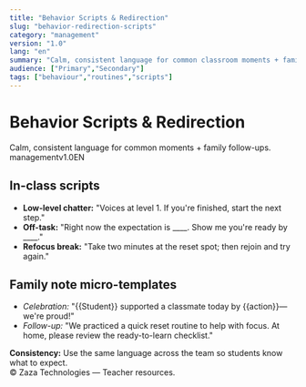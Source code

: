 ```yaml
---
title: "Behavior Scripts & Redirection"
slug: "behavior-redirection-scripts"
category: "management"
version: "1.0"
lang: "en"
summary: "Calm, consistent language for common classroom moments + family follow-ups."
audience: ["Primary","Secondary"]
tags: ["behaviour","routines","scripts"]
---
```


# Behavior Scripts & Redirection
<div class="title"><div class="subtitle">Calm, consistent language for common moments + family follow-ups.</div></div>
<div class="badges"><span class="badge">management</span><span class="badge">v1.0</span><span class="badge">EN</span></div>

## In-class scripts
- **Low-level chatter:** "Voices at level 1. If you're finished, start the next step."  
- **Off-task:** "Right now the expectation is ____. Show me you're ready by ____."  
- **Refocus break:** "Take two minutes at the reset spot; then rejoin and try again."

## Family note micro-templates
- *Celebration:* "{{Student}} supported a classmate today by {{action}}—we're proud!"  
- *Follow-up:* "We practiced a quick reset routine to help with focus. At home, please review the ready-to-learn checklist."

<div class="callout note"><strong>Consistency:</strong> Use the same language across the team so students know what to expect.</div>
<div class="footer">© Zaza Technologies — Teacher resources.</div>
